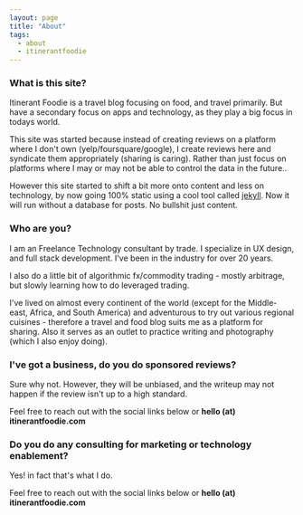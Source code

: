 ```yaml
---
layout: page
title: "About"
tags:
  - about
  - itinerantfoodie
---
```


### What is this site?

Itinerant Foodie is a travel blog focusing on food, and travel primarily. But have a secondary focus on apps and technology, as they play a big focus in todays world.

This site was started because instead of creating reviews on a platform where I don't own (yelp/foursquare/google), I create reviews here and syndicate them appropriately (sharing is caring). Rather than just focus on platforms where I may or may not be able to control the data in the future..

However this site started to shift a bit more onto content and less on technology, by now going 100% static using a cool tool called [jekyll](http://jekyllrb.com/). Now it will run without a database for posts. No bullshit just content.

### Who are you?

I am an Freelance Technology consultant by trade. I specialize in UX design, and full stack development. I've been in the industry for over 20 years.

I also do a little bit of algorithmic fx/commodity trading - mostly arbitrage, but slowly learning how to do leveraged trading.

I've lived on almost every continent of the world (except for the Middle-east, Africa, and South America) and adventurous to try out various regional cuisines - therefore a travel and food blog suits me as a platform for sharing. Also it serves as an outlet to practice writing and photography (which I also enjoy doing).

### I've got a business, do you do sponsored reviews?

Sure why not. However, they will be unbiased, and the writeup may not happen if the review isn't up to a high standard.

Feel free to reach out with the social links below or **hello (at) itinerantfoodie.com**

### Do you do any consulting for marketing or technology enablement?

Yes! in fact that's what I do.

Feel free to reach out with the social links below or **hello (at) itinerantfoodie.com**
